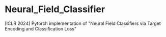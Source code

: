 # Neural_Field_Classifier
[ICLR 2024] Pytorch implementation of "Neural Field Classifiers via Target Encoding and Classification Loss"
